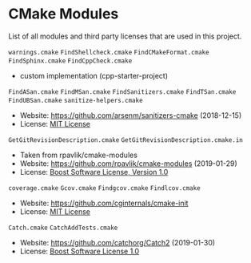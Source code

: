 # CMake Modules

List of all modules and third party licenses that are used in this project.

`warnings.cmake`
`FindShellcheck.cmake`
`FindCMakeFormat.cmake`
`FindSphinx.cmake`
`FindCppCheck.cmake`
 - custom implementation (cpp-starter-project)

 `FindASan.cmake`
 `FindMSan.cmake`
 `FindSanitizers.cmake`
 `FindTSan.cmake`
 `FindUBSan.cmake`
 `sanitize-helpers.cmake`
  - Website: https://github.com/arsenm/sanitizers-cmake (2018-12-15)
  - License: [MIT License](https://github.com/arsenm/sanitizers-cmake/blob/master/LICENSE)

`GetGitRevisionDescription.cmake`
`GetGitRevisionDescription.cmake.in`
 - Taken from rpavlik/cmake-modules
 - Website: https://github.com/rpavlik/cmake-modules (2019-01-29)
 - License: [Boost Software License, Version 1.0](https://github.com/rpavlik/cmake-modules/blob/master/LICENSE_1_0.txt)

`coverage.cmake`
`Gcov.cmake`
`Findgcov.cmake`
`Findlcov.cmake`
 - Website: https://github.com/cginternals/cmake-init
 - License: [MIT License](https://github.com/cginternals/cmake-init/blob/master/LICENSE)


`Catch.cmake`
`CatchAddTests.cmake`
 - Website: https://github.com/catchorg/Catch2 (2019-01-30)
 - License: [Boost Software License 1.0](https://github.com/catchorg/Catch2/blob/master/LICENSE.txt)
